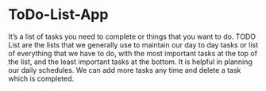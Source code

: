# ToDo-List-App
It’s a list of tasks you need to complete or things that you want to do. 
TODO List are the lists that we generally use to maintain our day to day tasks or list of everything that
we have to do, with the most important tasks at the top of the list, and the least important tasks at the bottom. 
It is helpful in planning our daily schedules. We can add more tasks any time and delete a task which is completed.
